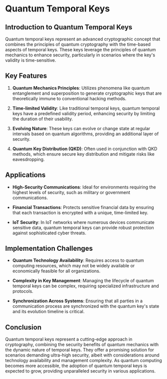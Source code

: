 # Quantum Temporal Keys

## Introduction to Quantum Temporal Keys

Quantum temporal keys represent an advanced cryptographic concept that combines the principles of quantum cryptography with the time-based aspects of temporal keys. These keys leverage the principles of quantum mechanics to enhance security, particularly in scenarios where the key's validity is time-sensitive.

## Key Features

1. **Quantum Mechanics Principles**: Utilizes phenomena like quantum entanglement and superposition to generate cryptographic keys that are theoretically immune to conventional hacking methods.

2. **Time-limited Validity**: Like traditional temporal keys, quantum temporal keys have a predefined validity period, enhancing security by limiting the duration of their usability.

3. **Evolving Nature**: These keys can evolve or change state at regular intervals based on quantum algorithms, providing an additional layer of security.

4. **Quantum Key Distribution (QKD)**: Often used in conjunction with QKD methods, which ensure secure key distribution and mitigate risks like eavesdropping.

## Applications

- **High-Security Communications**: Ideal for environments requiring the highest levels of security, such as military or government communications.

- **Financial Transactions**: Protects sensitive financial data by ensuring that each transaction is encrypted with a unique, time-limited key.

- **IoT Security**: In IoT networks where numerous devices communicate sensitive data, quantum temporal keys can provide robust protection against sophisticated cyber threats.

## Implementation Challenges

- **Quantum Technology Availability**: Requires access to quantum computing resources, which may not be widely available or economically feasible for all organizations.

- **Complexity in Key Management**: Managing the lifecycle of quantum temporal keys can be complex, requiring specialized infrastructure and protocols.

- **Synchronization Across Systems**: Ensuring that all parties in a communication process are synchronized with the quantum key's state and its evolution timeline is critical.

## Conclusion

Quantum temporal keys represent a cutting-edge approach in cryptography, combining the security benefits of quantum mechanics with the dynamic nature of temporal keys. They offer a promising solution for scenarios demanding ultra-high security, albeit with considerations around technology availability and management complexity. As quantum computing becomes more accessible, the adoption of quantum temporal keys is expected to grow, providing unparalleled security in various applications.
